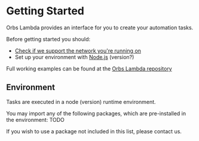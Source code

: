 # Getting Started

Orbs Lambda provides an interface for you to create your automation tasks.

Before getting started you should:
- [Check if we support the network you're running on](./supported-networks.md)
- Set up your environment with [Node.js](https://nodejs.org) (version?)

Full working examples can be found at the [Orbs Lambda repository](https://github.com/orbs-network/orbs-lambda/tree/master/examples)

## Environment
Tasks are executed in a node (version) runtime environment.

You may import any of the following packages, which are pre-installed in the environment:
TODO

If you wish to use a package not included in this list, please contact us.